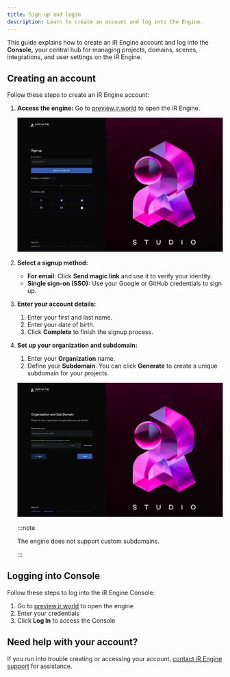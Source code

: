 ```yaml
---
title: Sign up and login
description: Learn to create an account and log into the Engine.
---
```


This guide explains how to create an iR Engine account and log into the **Console,** your central hub for managing projects, domains, scenes, integrations, and user settings on the iR Engine.

## Creating an account

Follow these steps to create an iR Engine account:

1. **Access the engine:** Go to [preview.ir.world](https://preview.ir.world/) to open the iR Engine.

    ![iR Engine signup page](../../../../assets/images/get-started/initial-setup/sign-up-and-login/ir-engine-signup-page.png)

2. **Select a signup method:**
    - **For email**: Click **Send magic link** and use it to verify your identity.
    - **Single sign-on (SSO):** Use your Google or GitHub credentials to sign up.
3. **Enter your account details:**
    1. Enter your first and last name.
    2. Enter your date of birth.
    3. Click **Complete** to finish the signup process.
4. **Set up your organization and subdomain:**
    1. Enter your **Organization** name.
    2. Define your **Subdomain**. You can click **Generate** to create a unique subdomain for your projects.

    ![Defining your Organization and Sub Domain](../../../../assets/images/get-started/initial-setup/sign-up-and-login/organization-subdomain-setup.png)

    :::note

    The engine does not support custom subdomains.

    :::

## Logging into Console

Follow these steps to log into the iR Engine Console:

1. Go to [preview.ir.world](https://preview.ir.world/) to open the engine
2. Enter your credentials
3. Click **Log In** to access the Console

## Need help with your account?

If you run into trouble creating or accessing your account, <a href="https://help.theinfinitereality.com/hc/en-us" target="_blank" rel="noopener noreferrer">contact iR Engine support</a> for assistance.
